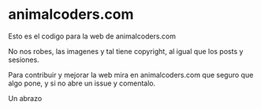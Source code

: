 
animalcoders.com
================

Esto es el codigo para la web de animalcoders.com

No nos robes, las imagenes y tal tiene copyright, al igual que los posts
y sesiones.

Para contribuir y mejorar la web mira en animalcoders.com que seguro que algo
pone, y si no abre un issue y comentalo.

Un abrazo

